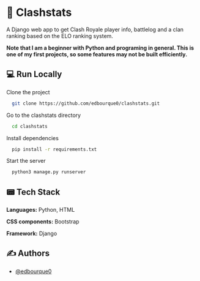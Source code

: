 
# 🏰 Clashstats

A Django web app to get Clash Royale player info, battlelog and a clan ranking based on the ELO ranking system.

**Note that I am a beginner with Python and programing in general. This is one of my first projects, so some features may not be built efficiently.**





## 💻 Run Locally

Clone the project

```bash
  git clone https://github.com/edbourque0/clashstats.git
```

Go to the clashstats directory

```bash
  cd clashstats
```

Install dependencies

```bash
  pip install -r requirements.txt
```

Start the server

```bash
  python3 manage.py runserver
```


## 📟 Tech Stack

**Languages:** Python, HTML

**CSS components:** Bootstrap

**Framework:** Django


## ✍️ Authors

- [@edbourque0](https://www.github.com/edbourque0)

